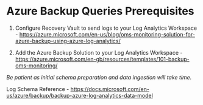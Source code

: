 # Azure Backup Queries Prerequisites #
	
1. Configure Recovery Vault to send logs to your Log Analytics Workspace - https://azure.microsoft.com/en-us/blog/oms-monitoring-solution-for-azure-backup-using-azure-log-analytics/

2. Add the Azure Backup Solution to your Log Analytics Workspace - https://azure.microsoft.com/en-gb/resources/templates/101-backup-oms-monitoring/

*Be patient as initial schema preparation and data ingestion will take time.*

Log Schema Reference - https://docs.microsoft.com/en-us/azure/backup/backup-azure-log-analytics-data-model
